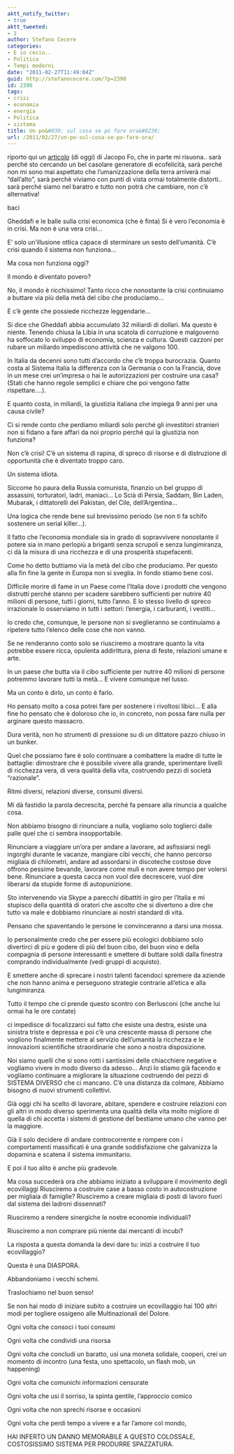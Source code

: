 ```yaml
---
aktt_notify_twitter:
- true
aktt_tweeted:
- 1
author: Stefano Cecere
categories:
- E io cecio..
- Politica
- Tempi moderni
date: "2011-02-27T11:49:04Z"
guid: http://stefanocecere.com/?p=2390
id: 2390
tags:
- crisi
- economia
- energia
- Politica
- sistema
title: Un po&#039; sul cosa se pò fare ora&#8230;
url: /2011/02/27/un-po-sul-cosa-se-po-fare-ora/
---
```


riporto qui un [articolo](http://www.jacopofo.com/gheddafi-balle-crisi-economica-sistema-burocrazia-ecovillaggi-gruppi-acquisto) (di oggi) di Jacopo Fo, che in parte mi risuona.. sarà perché sto cercando un bel casolare generatore di ecofelicità, sarà perché non mi sono mai aspettato che l&#8217;umanizzazione della terra arriverà mai &#8220;dall&#8217;alto&#8221;, sarà perchè viviamo con punti di vista ormai totalmente distorti.. sarà perché siamo nel baratro e tutto non potrà che cambiare, non c&#8217;è alternativa!
  
baci

Gheddafi e le balle sulla crisi economica (che è finta) Si è vero l’economia è in crisi. Ma non è una vera crisi…
  
E’ solo un’illusione ottica capace di sterminare un sesto dell’umanità. C’è crisi quando il sistema non funziona…
  
Ma cosa non funziona oggi?
  
Il mondo è diventato povero?
  
No, il mondo è ricchissimo! Tanto ricco che nonostante la crisi continuiamo a buttare via più della metà del cibo che produciamo…
  
E c’è gente che possiede ricchezze leggendarie…
  
Si dice che Gheddafi abbia accumulato 32 miliardi di dollari. Ma questo è niente. Tenendo chiusa la Libia in una scatola di corruzione e malgoverno ha soffocato lo sviluppo di economia, scienza e cultura. Questi cazzoni per rubare un miliardo impediscono attività che ne valgono 100.
  
In Italia da decenni sono tutti d’accordo che c’è troppa burocrazia. Quanto costa al Sistema Italia la differenza con la Germania o con la Francia, dove in un mese crei un’impresa o hai le autorizzazioni per costruire una casa? (Stati che hanno regole semplici e chiare che poi vengono fatte rispettare….).
  
E quanto costa, in miliardi, la giustizia italiana che impiega 9 anni per una causa civile?
  
Ci si rende conto che perdiamo miliardi solo perché gli investitori stranieri non si fidano a fare affari da noi proprio perché qui la giustizia non funziona?
  
Non c’è crisi! C’è un sistema di rapina, di spreco di risorse e di distruzione di opportunità che è diventato troppo caro.
  
Un sistema idiota.
  
Siccome ho paura della Russia comunista, finanzio un bel gruppo di assassini, torturatori, ladri, maniaci… Lo Scià di Persia, Saddam, Bin Laden, Mubarak, i dittatorelli del Pakistan, del Cile, dell’Argentina…
  
Una logica che rende bene sul brevissimo periodo (se non ti fa schifo sostenere un serial killer…).
  
Il fatto che l’economia mondiale sia in grado di sopravvivere nonostante il potere sia in mano perlopiù a briganti senza scrupoli e senza lungimiranza, ci dà la misura di una ricchezza e di una prosperità stupefacenti.
  
Come ho detto buttiamo via la metà del cibo che produciamo. Per questo alla fin fine la gente in Europa non si sveglia. In fondo stiamo bene così.
  
Difficile morire di fame in un Paese come l’Italia dove i prodotti che vengono distrutti perché stanno per scadere sarebbero sufficienti per nutrire 40 milioni di persone, tutti i giorni, tutto l’anno. E lo stesso livello di spreco irrazionale lo osserviamo in tutti i settori: l’energia, i carburanti, i vestiti…
  
Io credo che, comunque, le persone non si sveglieranno se continuiamo a ripetere tutto l’elenco delle cose che non vanno.
  
Se ne renderanno conto solo se riusciremo a mostrare quanto la vita potrebbe essere ricca, opulenta addirittura, piena di feste, relazioni umane e arte.
  
In un paese che butta via il cibo sufficiente per nutrire 40 milioni di persone potremmo lavorare tutti la metà… E vivere comunque nel lusso.
  
Ma un conto è dirlo, un conto è farlo.
  
Ho pensato molto a cosa potrei fare per sostenere i rivoltosi libici… E alla fine ho pensato che è doloroso che io, in concreto, non possa fare nulla per arginare questo massacro.
  
Dura verità, non ho strumenti di pressione su di un dittatore pazzo chiuso in un bunker.
  
Quel che possiamo fare è solo continuare a combattere la madre di tutte le battaglie: dimostrare che è possibile vivere alla grande, sperimentare livelli di ricchezza vera, di vera qualità della vita, costruendo pezzi di società “razionale”.
  
Ritmi diversi, relazioni diverse, consumi diversi.
  
Mi dà fastidio la parola decrescita, perché fa pensare alla rinuncia a qualche cosa.
  
Non abbiamo bisogno di rinunciare a nulla, vogliamo solo toglierci dalle palle quel che ci sembra insopportabile.
  
Rinunciare a viaggiare un’ora per andare a lavorare, ad asfissiarsi negli ingorghi durante le vacanze, mangiare cibi vecchi, che hanno percorso migliaia di chilometri, andare ad assordarsi in discoteche costose dove offrono pessime bevande, lavorare come muli e non avere tempo per volersi bene. Rinunciare a questa cacca non vuol dire decrescere, vuol dire liberarsi da stupide forme di autopunizione.
  
Sto intervenendo via Skype a parecchi dibattiti in giro per l’Italia e mi stupisco della quantità di oratori che ascolto che si divertono a dire che tutto va male e dobbiamo rinunciare ai nostri standard di vita.
  
Pensano che spaventando le persone le convinceranno a darsi una mossa.
  
Io personalmente credo che per essere più ecologici dobbiamo solo divertirci di più e godere di più del buon cibo, del buon vino e della compagnia di persone interessanti e smettere di buttare soldi dalla finestra comprando individualmente (vedi gruppi di acquisto).
  
E smettere anche di sprecare i nostri talenti facendoci spremere da aziende che non hanno anima e perseguono strategie contrarie all’etica e alla lungimiranza.
  
Tutto il tempo che ci prende questo scontro con Berlusconi (che anche lui ormai ha le ore contate)
  
ci impedisce di focalizzarci sul fatto che esiste una destra, esiste una sinistra triste e depressa e poi c’è una crescente massa di persone che vogliono finalmente mettere al servizio dell’umanità la ricchezza e le innovazioni scientifiche straordinarie che sono a nostra disposizione.
  
Noi siamo quelli che si sono rotti i santissimi delle chiacchiere negative e vogliamo vivere in modo diverso da adesso… Anzi lo stiamo già facendo e vogliamo continuare a migliorare la situazione costruendo dei pezzi di SISTEMA DIVERSO che ci mancano. C’è una distanza da colmare, Abbiamo bisogno di nuovi strumenti collettivi.
  
Già oggi chi ha scelto di lavorare, abitare, spendere e costruire relazioni con gli altri in modo diverso sperimenta una qualità della vita molto migliore di quella di chi accetta i sistemi di gestione del bestiame umano che vanno per la maggiore.
  
Già il solo decidere di andare controcorrente e rompere con i comportamenti massificati è una grande soddisfazione che galvanizza la dopamina e scatena il sistema immunitario.
  
E poi il tuo alito è anche più gradevole.
  
Ma cosa succederà ora che abbiamo iniziato a sviluppare il movimento degli ecovillaggi Riusciremo a costruire case a basso costo in autocostruzione per migliaia di famiglie? Riusciremo a creare migliaia di posti di lavoro fuori dal sistema dei ladroni dissennati?
  
Riusciremo a rendere sinergiche le nostre economie individuali?
  
Riusciremo a non comprare più niente dai mercanti di incubi?
  
La risposta a questa domanda la devi dare tu: inizi a costruire il tuo ecovillaggio?
  
Questa è una DIASPORA.
  
Abbandoniamo i vecchi schemi.
  
Traslochiamo nel buon senso!

Se non hai modo di iniziare subito a costruire un ecovillaggio hai 100 altri modi per togliere ossigeno alle Multinazionali del Dolore.
  
Ogni volta che consoci i tuoi consumi
  
Ogni volta che condividi una risorsa
  
Ogni volta che concludi un baratto, usi una moneta solidale, cooperi, crei un momento di incontro (una festa, uno spettacolo, un flash mob, un happening)
  
Ogni volta che comunichi informazioni censurate
  
Ogni volta che usi il sorriso, la spinta gentile, l’approccio comico
  
Ogni volta che non sprechi risorse e occasioni
  
Ogni volta che perdi tempo a vivere e a far l’amore col mondo,
  
HAI INFERTO UN DANNO MEMORABILE A QUESTO COLOSSALE, COSTOSISSIMO SISTEMA PER PRODURRE SPAZZATURA.